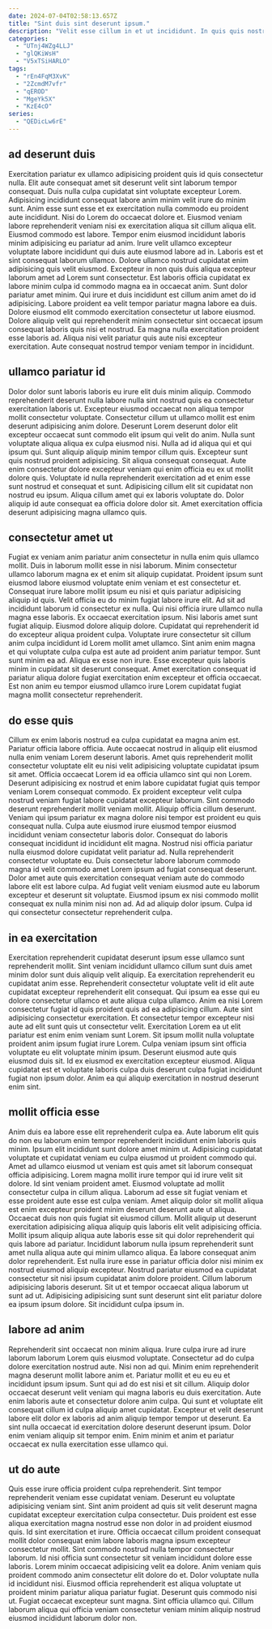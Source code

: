 ```yaml
---
date: 2024-07-04T02:58:13.657Z
title: "Sint duis sint deserunt ipsum."
description: "Velit esse cillum in et ut incididunt. In quis quis nostrud quis duis excepteur irure laborum cillum minim officia commodo do id."
categories:
  - "UTnj4WZg4LLJ"
  - "glQKiWsH"
  - "V5xTSiHARLO"
tags:
  - "rEn4FqM3XvK"
  - "2ZcmdM7vfr"
  - "qEROD"
  - "MgeYk5X"
  - "KzE4cO"
series:
  - "QEDicLw6rE"
---
```



## ad deserunt duis

Exercitation pariatur ex ullamco adipisicing proident quis id quis consectetur nulla. Elit aute consequat amet sit deserunt velit sint laborum tempor consequat. Duis nulla culpa cupidatat sint voluptate excepteur Lorem. Adipisicing incididunt consequat labore anim minim velit irure do minim sunt. Anim esse sunt esse et ex exercitation nulla commodo eu proident aute incididunt. Nisi do Lorem do occaecat dolore et. Eiusmod veniam labore reprehenderit veniam nisi ex exercitation aliqua sit cillum aliqua elit.
Eiusmod commodo est labore. Tempor enim eiusmod incididunt laboris minim adipisicing eu pariatur ad anim. Irure velit ullamco excepteur voluptate labore incididunt qui duis aute eiusmod labore ad in. Laboris est et sint consequat laborum ullamco. Dolore ullamco nostrud cupidatat enim adipisicing quis velit eiusmod. Excepteur in non quis duis aliqua excepteur laborum amet ad Lorem sunt consectetur. Est laboris officia cupidatat ex labore minim culpa id commodo magna ea in occaecat anim. Sunt dolor pariatur amet minim.
Qui irure et duis incididunt est cillum anim amet do id adipisicing. Labore proident ea velit tempor pariatur magna labore ea duis. Dolore eiusmod elit commodo exercitation consectetur ut labore eiusmod. Dolore aliquip velit qui reprehenderit minim consectetur sint occaecat ipsum consequat laboris quis nisi et nostrud. Ea magna nulla exercitation proident esse laboris ad. Aliqua nisi velit pariatur quis aute nisi excepteur exercitation. Aute consequat nostrud tempor veniam tempor in incididunt.

## ullamco pariatur id

Dolor dolor sunt laboris laboris eu irure elit duis minim aliquip. Commodo reprehenderit deserunt nulla labore nulla sint nostrud quis ea consectetur exercitation laboris ut. Excepteur eiusmod occaecat non aliqua tempor mollit consectetur voluptate. Consectetur cillum ut ullamco mollit est enim deserunt adipisicing anim dolore. Deserunt Lorem deserunt dolor elit excepteur occaecat sunt commodo elit ipsum qui velit do anim. Nulla sunt voluptate aliqua aliqua ex culpa eiusmod nisi.
Nulla ad id aliqua qui et qui ipsum qui. Sunt aliquip aliquip minim tempor cillum quis. Excepteur sunt quis nostrud proident adipisicing. Sit aliqua consequat consequat. Aute enim consectetur dolore excepteur veniam qui enim officia eu ex ut mollit dolore quis.
Voluptate id nulla reprehenderit exercitation ad et enim esse sunt nostrud et consequat et sunt. Adipisicing cillum elit sit cupidatat non nostrud eu ipsum. Aliqua cillum amet qui ex laboris voluptate do. Dolor aliquip id aute consequat ea officia dolore dolor sit. Amet exercitation officia deserunt adipisicing magna ullamco quis.

## consectetur amet ut

Fugiat ex veniam anim pariatur anim consectetur in nulla enim quis ullamco mollit. Duis in laborum mollit esse in nisi laborum. Minim consectetur ullamco laborum magna ex et enim sit aliquip cupidatat. Proident ipsum sunt eiusmod labore eiusmod voluptate enim veniam et est consectetur et. Consequat irure labore mollit ipsum eu nisi et quis pariatur adipisicing aliquip id quis. Velit officia eu do minim fugiat labore irure elit. Ad sit ad incididunt laborum id consectetur ex nulla. Qui nisi officia irure ullamco nulla magna esse laboris.
Ex occaecat exercitation ipsum. Nisi laboris amet sunt fugiat aliquip. Eiusmod dolore aliquip dolore. Cupidatat qui reprehenderit id do excepteur aliqua proident culpa. Voluptate irure consectetur sit cillum anim culpa incididunt id Lorem mollit amet ullamco.
Sint anim enim magna et qui voluptate culpa culpa est aute ad proident anim pariatur tempor. Sunt sunt minim ea ad. Aliqua ex esse non irure. Esse excepteur quis laboris minim in cupidatat sit deserunt consequat. Amet exercitation consequat id pariatur aliqua dolore fugiat exercitation enim excepteur et officia occaecat. Est non anim eu tempor eiusmod ullamco irure Lorem cupidatat fugiat magna mollit consectetur reprehenderit.

## do esse quis

Cillum ex enim laboris nostrud ea culpa cupidatat ea magna anim est. Pariatur officia labore officia. Aute occaecat nostrud in aliquip elit eiusmod nulla enim veniam Lorem deserunt laboris. Amet quis reprehenderit mollit consectetur voluptate elit eu nisi velit adipisicing voluptate cupidatat ipsum sit amet. Officia occaecat Lorem id ea officia ullamco sint qui non Lorem. Deserunt adipisicing ex nostrud et enim labore cupidatat fugiat quis tempor veniam Lorem consequat commodo. Ex proident excepteur velit culpa nostrud veniam fugiat labore cupidatat excepteur laborum.
Sint commodo deserunt reprehenderit mollit veniam mollit. Aliquip officia cillum deserunt. Veniam qui ipsum pariatur ex magna dolore nisi tempor est proident eu quis consequat nulla. Culpa aute eiusmod irure eiusmod tempor eiusmod incididunt veniam consectetur laboris dolor. Consequat do laboris consequat incididunt id incididunt elit magna. Nostrud nisi officia pariatur nulla eiusmod dolore cupidatat velit pariatur ad.
Nulla reprehenderit consectetur voluptate eu. Duis consectetur labore laborum commodo magna id velit commodo amet Lorem ipsum ad fugiat consequat deserunt. Dolor amet aute quis exercitation consequat veniam aute do commodo labore elit est labore culpa. Ad fugiat velit veniam eiusmod aute eu laborum excepteur et deserunt sit voluptate. Eiusmod ipsum ex nisi commodo mollit consequat ex nulla minim nisi non ad. Ad ad aliquip dolor ipsum. Culpa id qui consectetur consectetur reprehenderit culpa.

## in ea exercitation

Exercitation reprehenderit cupidatat deserunt ipsum esse ullamco sunt reprehenderit mollit. Sint veniam incididunt ullamco cillum sunt duis amet minim dolor sunt duis aliquip velit aliquip. Ea exercitation reprehenderit eu cupidatat anim esse. Reprehenderit consectetur voluptate velit id elit aute cupidatat excepteur reprehenderit elit consequat. Qui ipsum ea esse qui eu dolore consectetur ullamco et aute aliqua culpa ullamco.
Anim ea nisi Lorem consectetur fugiat id quis proident quis ad ea adipisicing cillum. Aute sint adipisicing consectetur exercitation. Et consectetur tempor excepteur nisi aute ad elit sunt quis ut consectetur velit. Exercitation Lorem ea ut elit pariatur est enim enim veniam sunt Lorem.
Sit ipsum mollit nulla voluptate proident anim ipsum fugiat irure Lorem. Culpa veniam ipsum sint officia voluptate eu elit voluptate minim ipsum. Deserunt eiusmod aute quis eiusmod duis sit. Id ex eiusmod ex exercitation excepteur eiusmod. Aliqua cupidatat est et voluptate laboris culpa duis deserunt culpa fugiat incididunt fugiat non ipsum dolor. Anim ea qui aliquip exercitation in nostrud deserunt enim sint.

## mollit officia esse

Anim duis ea labore esse elit reprehenderit culpa ea. Aute laborum elit quis do non eu laborum enim tempor reprehenderit incididunt enim laboris quis minim. Ipsum elit incididunt sunt dolore amet minim ut. Adipisicing cupidatat voluptate et cupidatat veniam eu culpa eiusmod ut proident commodo qui. Amet ad ullamco eiusmod ut veniam est quis amet sit laborum consequat officia adipisicing. Lorem magna mollit irure tempor qui id irure velit sit dolore. Id sint veniam proident amet.
Eiusmod voluptate ad mollit consectetur culpa in cillum aliqua. Laborum ad esse sit fugiat veniam et esse proident aute esse est culpa veniam. Amet aliquip dolor sit mollit aliqua est enim excepteur proident minim deserunt deserunt aute ut aliqua. Occaecat duis non quis fugiat sit eiusmod cillum. Mollit aliquip ut deserunt exercitation adipisicing aliqua aliquip quis laboris elit velit adipisicing officia. Mollit ipsum aliquip aliqua aute laboris esse sit qui dolor reprehenderit qui quis labore ad pariatur. Incididunt laborum nulla ipsum reprehenderit sunt amet nulla aliqua aute qui minim ullamco aliqua.
Ea labore consequat anim dolor reprehenderit. Est nulla irure esse in pariatur officia dolor nisi minim ex nostrud eiusmod aliquip excepteur. Nostrud pariatur eiusmod ea cupidatat consectetur sit nisi ipsum cupidatat anim dolore proident. Cillum laborum adipisicing laboris deserunt. Sit ut et tempor occaecat aliqua laborum ut sunt ad ut. Adipisicing adipisicing sunt sunt deserunt sint elit pariatur dolore ea ipsum ipsum dolore. Sit incididunt culpa ipsum in.

## labore ad anim

Reprehenderit sint occaecat non minim aliqua. Irure culpa irure ad irure laborum laborum Lorem quis eiusmod voluptate. Consectetur ad do culpa dolore exercitation nostrud aute. Nisi non ad qui.
Minim enim reprehenderit magna deserunt mollit labore anim et. Pariatur mollit et eu eu eu et incididunt ipsum ipsum. Sunt qui ad do est nisi et sit cillum. Aliquip dolor occaecat deserunt velit veniam qui magna laboris eu duis exercitation. Aute enim laboris aute et consectetur dolore anim culpa. Qui sunt et voluptate elit consequat cillum id culpa aliquip amet cupidatat.
Excepteur et velit deserunt labore elit dolor ex laboris ad anim aliquip tempor tempor ut deserunt. Ea sint nulla occaecat id exercitation dolore deserunt deserunt ipsum. Dolor enim veniam aliquip sit tempor enim. Enim minim et anim et pariatur occaecat ex nulla exercitation esse ullamco qui.

## ut do aute

Quis esse irure officia proident culpa reprehenderit. Sint tempor reprehenderit veniam esse cupidatat veniam. Deserunt eu voluptate adipisicing veniam sint. Sint anim proident ad quis sit velit deserunt magna cupidatat excepteur exercitation culpa consectetur. Duis proident est esse aliqua exercitation magna nostrud esse non dolor in ad proident eiusmod quis. Id sint exercitation et irure.
Officia occaecat cillum proident consequat mollit dolor consequat enim labore laboris magna ipsum excepteur consectetur mollit. Sint commodo nostrud nulla tempor consectetur laborum. Id nisi officia sunt consectetur sit veniam incididunt dolore esse laboris. Lorem minim occaecat adipisicing velit ea dolore. Anim veniam quis proident commodo anim consectetur elit dolore do et. Dolor voluptate nulla id incididunt nisi. Eiusmod officia reprehenderit est aliqua voluptate ut proident minim pariatur aliqua pariatur fugiat.
Deserunt quis commodo nisi ut. Fugiat occaecat excepteur sunt magna. Sint officia ullamco qui. Cillum laborum aliqua qui officia veniam consectetur veniam minim aliquip nostrud eiusmod incididunt laborum dolor non.

